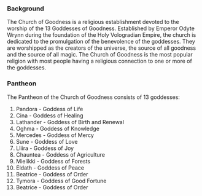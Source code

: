### Background
The Church of Goodness is a religious establishment devoted to the worship of the 13 Goddesses of Goodness. Established by Emperor Odyte Wrynn during the foundation of the Holy Vologradian Empire, the church is dedicated to the promulgation of the benevolence of the goddesses. They are worshipped as the creators of the universe, the source of all goodness and the source of all magic. The Church of Goodness is the most popular religion with most people having a religious connection to one or more of the goddesses. 

### Pantheon
The Pantheon of the Church of Goodness consists of 13 goddesses:
1. Pandora - Goddess of Life
2. Cina - Goddess of Healing
3. Lathander - Goddess of Birth and Renewal
4. Oghma - Goddess of Knowledge
5. Mercedes - Goddess of Mercy
6. Sune - Goddess of Love
7. Lliira - Goddess of Joy
8. Chauntea - Goddess of Agriculture
9. Mielikki - Goddess of Forests
10. Eldath - Goddess of Peace
11. Beatrice - Goddess of Order
12. Tymora - Goddess of Good Fortune
13. Beatrice - Goddess of Order